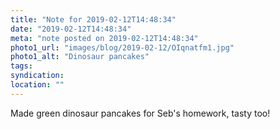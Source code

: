 ```yaml
---
title: "Note for 2019-02-12T14:48:34"
date: "2019-02-12T14:48:34"
meta: "note posted on 2019-02-12T14:48:34"
photo1_url: "images/blog/2019-02-12/OIqnatfm1.jpg"
photo1_alt: "Dinosaur pancakes"
tags:
syndication:
location: ""
---
```

Made green dinosaur pancakes for Seb's homework, tasty too!
